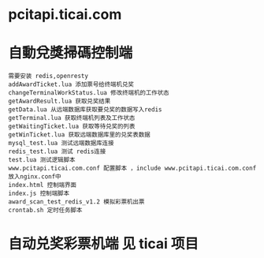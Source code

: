 # pcitapi.ticai.com

# 自動兌獎掃碼控制端
    需要安装 redis,openresty
    addAwardTicket.lua 添加票号给终端机兑奖
    changeTerminalWorkStatus.lua 修改终端机的工作状态
    getAwardResult.lua 获取兑奖结果
    getData.lua 从远端数据库获取要兑奖的数据写入redis
    getTerminal.lua 获取终端机列表及工作状态
    getWaitingTicket.lua 获取等待兑奖的列表
    getWinTicket.lua 获取远端数据库里的兑奖表数据
    mysql_test.lua 测试远端数据库连接
    redis_test.lua 测试 redis连接
    test.lua 测试逻辑脚本
    www.pcitapi.ticai.com.conf 配置脚本 ，include www.pcitapi.ticai.com.conf 放入nginx.conf中
    index.html 控制端界面
    index.js 控制端脚本
    award_scan_test_redis_v1.2 模拟彩票机出票
    crontab.sh 定时任务脚本
    
# 自动兑奖彩票机端 见 ticai 项目